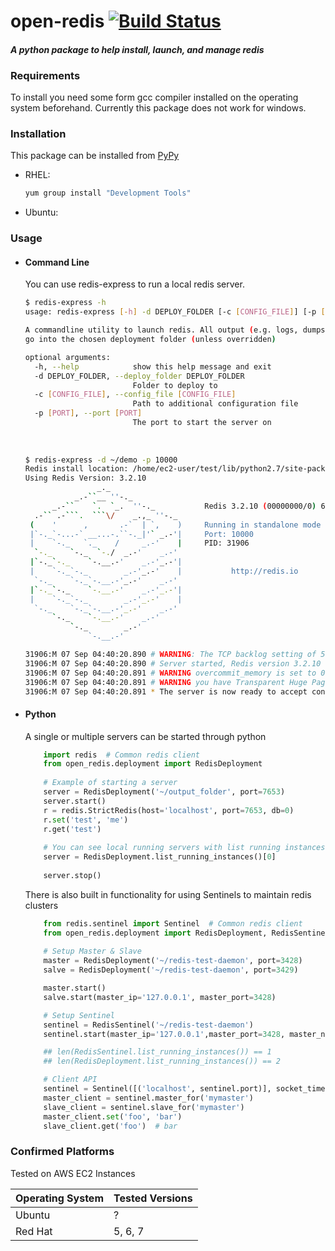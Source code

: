 # open-redis [![Build Status](https://travis-ci.org/TheWiseLion/open-redis.svg?branch=master)](https://travis-ci.org/TheWiseLion/open-redis)
#### *A python package to help install, launch, and manage redis* ####

### Requirements ###
To install you need some form gcc compiler installed on the operating system beforehand.
Currently this package does not work for windows.

### Installation ###
This package can be installed from [PyPy](https://pypi.python.org/pypi?:action=display&name=open-redis)

* RHEL:
    ```bash
    yum group install "Development Tools"
    ```
* Ubuntu:



### Usage ###
  * #### Command Line #### 
    You can use redis-express to run a local redis server.
    ```bash
    $ redis-express -h
    usage: redis-express [-h] -d DEPLOY_FOLDER [-c [CONFIG_FILE]] [-p [PORT]]
    
    A commandline utility to launch redis. All output (e.g. logs, dumps, etc) will
    go into the chosen deployment folder (unless overridden)
    
    optional arguments:
      -h, --help            show this help message and exit
      -d DEPLOY_FOLDER, --deploy_folder DEPLOY_FOLDER
                            Folder to deploy to
      -c [CONFIG_FILE], --config_file [CONFIG_FILE]
                            Path to additional configuration file
      -p [PORT], --port [PORT]
                            The port to start the server on
                            
                            
                            
    $ redis-express -d ~/demo -p 10000
    Redis install location: /home/ec2-user/test/lib/python2.7/site-packages/open_redis/redis-3.2.10/src/redis-server
    Using Redis Version: 3.2.10
                    _._
               _.-``__ ''-._
          _.-``    `.  `_.  ''-._           Redis 3.2.10 (00000000/0) 64 bit
      .-`` .-```.  ```\/    _.,_ ''-._
     (    '      ,       .-`  | `,    )     Running in standalone mode
     |`-._`-...-` __...-.``-._|'` _.-'|     Port: 10000
     |    `-._   `._    /     _.-'    |     PID: 31906
      `-._    `-._  `-./  _.-'    _.-'
     |`-._`-._    `-.__.-'    _.-'_.-'|
     |    `-._`-._        _.-'_.-'    |           http://redis.io
      `-._    `-._`-.__.-'_.-'    _.-'
     |`-._`-._    `-.__.-'    _.-'_.-'|
     |    `-._`-._        _.-'_.-'    |
      `-._    `-._`-.__.-'_.-'    _.-'
          `-._    `-.__.-'    _.-'
              `-._        _.-'
                  `-.__.-'
    
    31906:M 07 Sep 04:40:20.890 # WARNING: The TCP backlog setting of 511 cannot be enforced because /proc/sys/net/core/somaxconn is set to the lower value of 128.
    31906:M 07 Sep 04:40:20.890 # Server started, Redis version 3.2.10
    31906:M 07 Sep 04:40:20.891 # WARNING overcommit_memory is set to 0! Background save may fail under low memory condition. To fix this issue add 'vm.overcommit_memory = 1' to /etc/sysctl.conf and then reboot or run the command 'sysctl vm.overcommit_memory=1' for this to take effect.
    31906:M 07 Sep 04:40:20.891 # WARNING you have Transparent Huge Pages (THP) support enabled in your kernel. This will create latency and memory usage issues with Redis. To fix this issue run the command 'echo never > /sys/kernel/mm/transparent_hugepage/enabled' as root, and add it to your /etc/rc.local in order to retain the setting after a reboot. Redis must be restarted after THP is disabled.
    31906:M 07 Sep 04:40:20.891 * The server is now ready to accept connections on port 10000
    ``` 
    
* #### Python ####
    A single or multiple servers can be started through python
    ```python
        import redis  # Common redis client
        from open_redis.deployment import RedisDeployment
        
        # Example of starting a server
        server = RedisDeployment('~/output_folder', port=7653)
        server.start()
        r = redis.StrictRedis(host='localhost', port=7653, db=0)
        r.set('test', 'me')
        r.get('test')
        
        # You can see local running servers with list running instances
        server = RedisDeployment.list_running_instances()[0]
        
        server.stop()
    ```
    
    There is also built in functionality for using Sentinels to maintain redis clusters
    ```python
        from redis.sentinel import Sentinel  # Common redis client
        from open_redis.deployment import RedisDeployment, RedisSentinel
        
        # Setup Master & Slave
        master = RedisDeployment('~/redis-test-daemon', port=3428)
        salve = RedisDeployment('~/redis-test-daemon', port=3429)

        master.start()
        salve.start(master_ip='127.0.0.1', master_port=3428)

        # Setup Sentinel
        sentinel = RedisSentinel('~/redis-test-daemon')
        sentinel.start(master_ip='127.0.0.1',master_port=3428, master_name='mymaster')

        ## len(RedisSentinel.list_running_instances()) == 1
        ## len(RedisDeployment.list_running_instances()) == 2

        # Client API
        sentinel = Sentinel([('localhost', sentinel.port)], socket_timeout=0.1)
        master_client = sentinel.master_for('mymaster')
        slave_client = sentinel.slave_for('mymaster')
        master_client.set('foo', 'bar')
        slave_client.get('foo')  # bar
    ```
    

### Confirmed Platforms ###
Tested on AWS EC2 Instances

Operating System  | Tested Versions |
-------------     | ------------- |
Ubuntu      | ?  |
Red Hat      | 5, 6, 7  |
